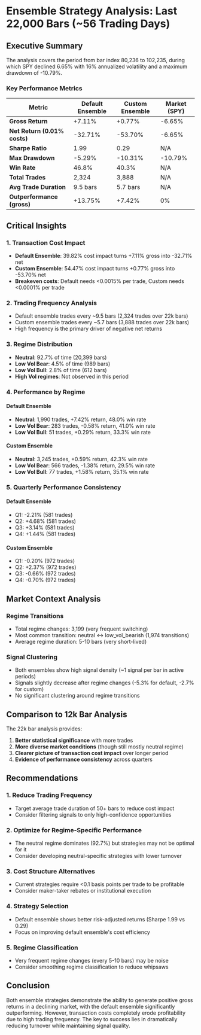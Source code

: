 # Ensemble Strategy Analysis: Last 22,000 Bars (~56 Trading Days)

## Executive Summary

The analysis covers the period from bar index 80,236 to 102,235, during which SPY declined 6.65% with 16% annualized volatility and a maximum drawdown of -10.79%.

### Key Performance Metrics

| Metric | Default Ensemble | Custom Ensemble | Market (SPY) |
|--------|-----------------|-----------------|--------------|
| **Gross Return** | +7.11% | +0.77% | -6.65% |
| **Net Return (0.01% costs)** | -32.71% | -53.70% | -6.65% |
| **Sharpe Ratio** | 1.99 | 0.29 | N/A |
| **Max Drawdown** | -5.29% | -10.31% | -10.79% |
| **Win Rate** | 46.8% | 40.3% | N/A |
| **Total Trades** | 2,324 | 3,888 | N/A |
| **Avg Trade Duration** | 9.5 bars | 5.7 bars | N/A |
| **Outperformance (gross)** | +13.75% | +7.42% | 0% |

## Critical Insights

### 1. Transaction Cost Impact
- **Default Ensemble**: 39.82% cost impact turns +7.11% gross into -32.71% net
- **Custom Ensemble**: 54.47% cost impact turns +0.77% gross into -53.70% net
- **Breakeven costs**: Default needs <0.0015% per trade, Custom needs <0.0001% per trade

### 2. Trading Frequency Analysis
- Default ensemble trades every ~9.5 bars (2,324 trades over 22k bars)
- Custom ensemble trades every ~5.7 bars (3,888 trades over 22k bars)
- High frequency is the primary driver of negative net returns

### 3. Regime Distribution
- **Neutral**: 92.7% of time (20,399 bars)
- **Low Vol Bear**: 4.5% of time (989 bars)
- **Low Vol Bull**: 2.8% of time (612 bars)
- **High Vol regimes**: Not observed in this period

### 4. Performance by Regime

#### Default Ensemble
- **Neutral**: 1,990 trades, +7.42% return, 48.0% win rate
- **Low Vol Bear**: 283 trades, -0.58% return, 41.0% win rate
- **Low Vol Bull**: 51 trades, +0.29% return, 33.3% win rate

#### Custom Ensemble
- **Neutral**: 3,245 trades, +0.59% return, 42.3% win rate
- **Low Vol Bear**: 566 trades, -1.38% return, 29.5% win rate
- **Low Vol Bull**: 77 trades, +1.58% return, 35.1% win rate

### 5. Quarterly Performance Consistency

#### Default Ensemble
- Q1: -2.21% (581 trades)
- Q2: +4.68% (581 trades)
- Q3: +3.14% (581 trades)
- Q4: +1.44% (581 trades)

#### Custom Ensemble
- Q1: -0.20% (972 trades)
- Q2: +2.37% (972 trades)
- Q3: -0.66% (972 trades)
- Q4: -0.70% (972 trades)

## Market Context Analysis

### Regime Transitions
- Total regime changes: 3,199 (very frequent switching)
- Most common transition: neutral ↔ low_vol_bearish (1,974 transitions)
- Average regime duration: 5-10 bars (very short-lived)

### Signal Clustering
- Both ensembles show high signal density (~1 signal per bar in active periods)
- Signals slightly decrease after regime changes (-5.3% for default, -2.7% for custom)
- No significant clustering around regime transitions

## Comparison to 12k Bar Analysis

The 22k bar analysis provides:
1. **Better statistical significance** with more trades
2. **More diverse market conditions** (though still mostly neutral regime)
3. **Clearer picture of transaction cost impact** over longer period
4. **Evidence of performance consistency** across quarters

## Recommendations

### 1. Reduce Trading Frequency
- Target average trade duration of 50+ bars to reduce cost impact
- Consider filtering signals to only high-confidence opportunities

### 2. Optimize for Regime-Specific Performance
- The neutral regime dominates (92.7%) but strategies may not be optimal for it
- Consider developing neutral-specific strategies with lower turnover

### 3. Cost Structure Alternatives
- Current strategies require <0.1 basis points per trade to be profitable
- Consider maker-taker rebates or institutional execution

### 4. Strategy Selection
- Default ensemble shows better risk-adjusted returns (Sharpe 1.99 vs 0.29)
- Focus on improving default ensemble's cost efficiency

### 5. Regime Classification
- Very frequent regime changes (every 5-10 bars) may be noise
- Consider smoothing regime classification to reduce whipsaws

## Conclusion

Both ensemble strategies demonstrate the ability to generate positive gross returns in a declining market, with the default ensemble significantly outperforming. However, transaction costs completely erode profitability due to high trading frequency. The key to success lies in dramatically reducing turnover while maintaining signal quality.